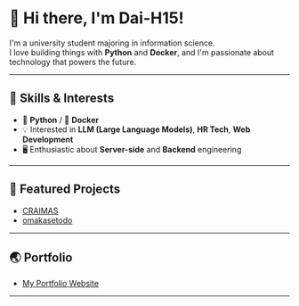 # 👋 Hi there, I'm Dai-H15!

I'm a university student majoring in information science.  
I love building things with **Python** and **Docker**, and I'm passionate about technology that powers the future.


---

## 🔧 Skills & Interests

- 🐍 **Python** / 🐳 **Docker** 
- 💡 Interested in **LLM (Large Language Models)**, **HR Tech**, **Web Development**
- 🖥️ Enthusiastic about **Server-side** and **Backend** engineering

---

## 🚀 Featured Projects

- [CRAIMAS](https://github.com/Dai-H15/CRAIMAS)
- [omakasetodo](https://github.com/Dai-H15/omakasetodo)

---

## 🌏 Portfolio

- [My Portfolio Website](https://dai-h15.github.io/my-portfolio/)

---
